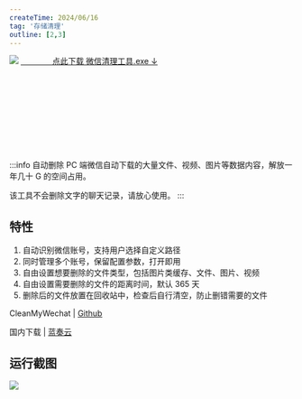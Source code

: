 ```yaml
---
createTime: 2024/06/16
tag: '存储清理'
outline: [2,3]
---
```


<div style="width:320px;float:left;" >
<img src="https://camo.githubusercontent.com/8bfef4ae0a10432af13de5b60a82c5c132728aeb993d8f475f605236e3fdea73/68747470733a2f2f6d61726b646f776e2d7069632d626c61636b626f786f2e6f73732d636e2d7368616e676861692e616c6979756e63732e636f6d2f62616e6e65722e706e67"/>
<NCard>
<a href="https://wwvs.lanzouj.com/is77n0yap4dc" target="_blank">&emsp;&emsp;&emsp;&emsp;点此下载 微信清理工具.exe ↓</a>
</NCard>
</div>
<br/>
<br/>
<br/>
<br/>
<div></div>

<br/>
<br/>
<br/>
<br/>
<br/>
<br/>

:::info
自动删除 PC 端微信自动下载的大量文件、视频、图片等数据内容，解放一年几十 G 的空间占用。

该工具不会删除文字的聊天记录，请放心使用。
:::

## 特性

1. 自动识别微信账号，支持用户选择自定义路径
2. 同时管理多个账号，保留配置参数，打开即用
3. 自由设置想要删除的文件类型，包括图片类缓存、文件、图片、视频
4. 自由设置需要删除的文件的距离时间，默认 365 天
5. 删除后的文件放置在回收站中，检查后自行清空，防止删错需要的文件

CleanMyWechat | [Github](https://github.com/blackboxo/CleanMyWechat/releases)

国内下载 | [蓝奏云](https://wwvs.lanzouj.com/is77n0yap4dc)

## 运行截图


<img src="https://camo.githubusercontent.com/8e416c38e56d6637e00b2de734a34a67cd9d1146f89a829b126ccce7bd01fd96/68747470733a2f2f6d61726b646f776e2d7069632d626c61636b626f786f2e6f73732d636e2d7368616e676861692e616c6979756e63732e636f6d2f32303230303932393135313632332e6a7067"/>


<script setup>
import { NBackTop,NCard } from 'naive-ui'
</script>